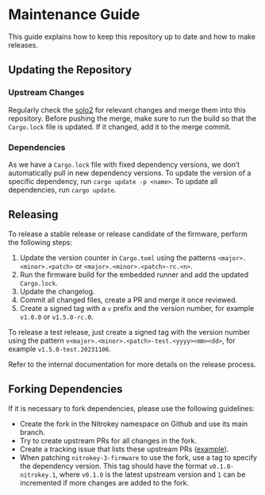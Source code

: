 # Maintenance Guide

This guide explains how to keep this repository up to date and how to make releases.

## Updating the Repository

### Upstream Changes

Regularly check the [solo2](https://github.com/solokeys/solo2) for relevant changes and merge them into this repository.  Before pushing the merge, make sure to run the build so that the `Cargo.lock` file is updated.  If it changed, add it to the merge commit.

### Dependencies

As we have a `Cargo.lock` file with fixed dependency versions, we don’t automatically pull in new dependency versions.  To update the version of a specific dependency, run `cargo update -p <name>`.  To update all dependencies, run `cargo update`.

## Releasing

To release a stable release or release candidate of the firmware, perform the following steps:
1. Update the version counter in `Cargo.toml` using the patterns `<major>.<minor>.<patch>` or `<major>.<minor>.<patch>-rc.<n>`.
2. Run the firmware build for the embedded runner and add the updated `Cargo.lock`.
3. Update the changelog.
4. Commit all changed files, create a PR and merge it once reviewed.
5. Create a signed tag with a `v` prefix and the version number, for example `v1.0.0` or `v1.5.0-rc.0`.

To release a test release, just create a signed tag with the version number using the pattern `v<major>.<minor>.<patch>-test.<yyyy><mm><dd>`, for example `v1.5.0-test.20231106`.

Refer to the internal documentation for more details on the release process.

## Forking Dependencies

If it is necessary to fork dependencies, please use the following guidelines:
- Create the fork in the Nitrokey namespace on Github and use its main branch.
- Try to create upstream PRs for all changes in the fork.
- Create a tracking issue that lists these upstream PRs ([example](https://github.com/Nitrokey/fido-authenticator/issues/5)).
- When patching `nitrokey-3-firmware` to use the fork, use a tag to specify the dependency version.  This tag should have the format `v0.1.0-nitrokey.1`, where `v0.1.0` is the latest upstream version and `1` can be incremented if more changes are added to the fork.

